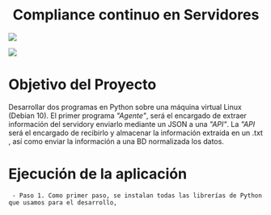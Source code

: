 <h1 align="center"> Compliance continuo en Servidores </h1>
   <p align="left">
   <img src="https://img.shields.io/badge/CHALLENGE TECNICO-green">
   </p>
      <p align="left">
   <img src="https://img.shields.io/badge/PYTHON-blue">
   </p>
   
   <h1 align="left"> Objetivo del Proyecto </h1>
   
   Desarrollar dos programas en Python sobre una máquina virtual Linux (Debian 10). El primer programa *"Agente"*, será el encargado de extraer información del servidory enviarlo mediante un JSON a una *"API"*. 
   La *"API* será el encargado de recibirlo y almacenar la información extraida en un .txt , así como enviar la información a una BD normalizada los datos.
   
   <h1 align="left" > Ejecución de la aplicación </h1>
   
     - Paso 1. Como primer paso, se instalan todas las librerías de Python que usamos para el desarrollo, 
       
       
